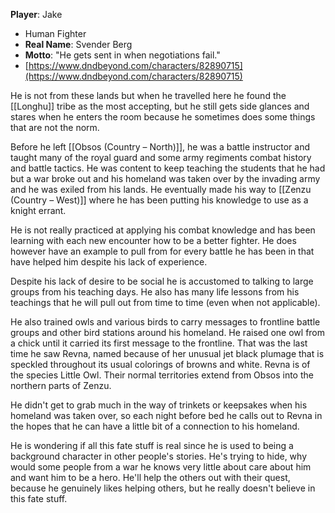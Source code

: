 **Player**: Jake
- Human Fighter
- **Real Name**: Svender Berg  
- **Motto**: "He gets sent in when negotiations fail."
- [https://www.dndbeyond.com/characters/82890715](https://www.dndbeyond.com/characters/82890715)

He is not from these lands but when he travelled here he found the [[Longhu]] tribe as the most accepting, but he still gets side glances and stares when he enters the room because he sometimes does some things that are not the norm.
 
Before he left [[Obsos (Country – North)]], he was a battle instructor and taught many of the royal guard and some army regiments combat history and battle tactics. He was content to keep teaching the students that he had but a war broke out and his homeland was taken over by the invading army and he was exiled from his lands. He eventually made his way to [[Zenzu (Country – West)]] where he has been putting his knowledge to use as a knight errant.
 
He is not really practiced at applying his combat knowledge and has been learning with each new encounter how to be a better fighter. He does however have an example to pull from for every battle he has been in that have helped him despite his lack of experience.
 
Despite his lack of desire to be social he is accustomed to talking to large groups from his teaching days. He also has many life lessons from his teachings that he will pull out from time to time (even when not applicable).
 
He also trained owls and various birds to carry messages to frontline battle groups and other bird stations around his homeland. He raised one owl from a chick until it carried its first message to the frontline. That was the last time he saw Revna, named because of her unusual jet black plumage that is speckled throughout its usual colorings of browns and white. Revna is of the species Little Owl. Their normal territories extend from Obsos into the northern parts of Zenzu.
 
He didn't get to grab much in the way of trinkets or keepsakes when his homeland was taken over, so each night before bed he calls out to Revna in the hopes that he can have a little bit of a connection to his homeland.
 
He is wondering if all this fate stuff is real since he is used to being a background character in other people's stories. He's trying to hide, why would some people from a war he knows very little about care about him and want him to be a hero. He'll help the others out with their quest, because he genuinely likes helping others, but he really doesn't believe in this fate stuff.